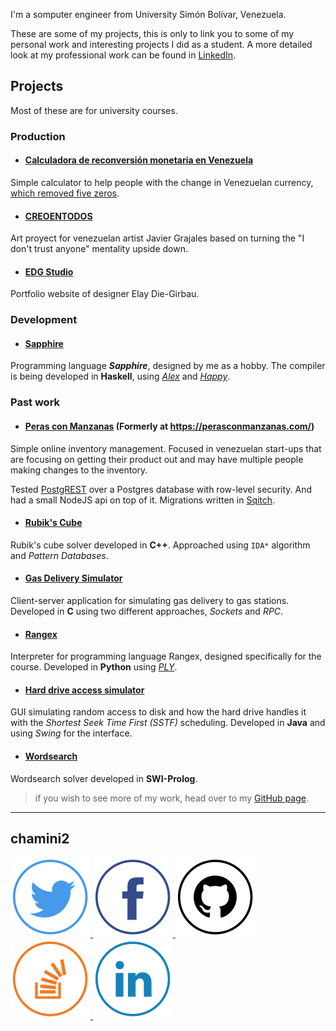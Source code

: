 I'm a somputer engineer from University Simón Bolívar, Venezuela.

These are some of my projects, this is only to link you to some of my personal work
and interesting projects I did as a student. A more detailed look at my professional work
can be found in [LinkedIn](https://www.linkedin.com/in/chamini2).

## Projects

Most of these are for university courses.

### Production

* #### [Calculadora de reconversión monetaria en Venezuela](https://chamini2.github.io/calculadora-reconversion-monetaria/)
Simple calculator to help people with the change in Venezuelan currency,
[which removed five zeros](https://en.wikipedia.org/wiki/Venezuelan_bol%C3%ADvar#Bol%C3%ADvar_soberano).

* #### [CREOENTODOS](https://github.com/chamini2/creoentodos)
Art proyect for venezuelan artist Javier Grajales based on turning the "I don't trust anyone" mentality upside down.

* #### [EDG Studio](https://edg-studio.com/)
Portfolio website of designer Elay Die-Girbau.

### Development

* #### [Sapphire](https://github.com/chamini2/sapphire)
Programming language ***Sapphire***, designed by me as a hobby.
The compiler is being developed in **Haskell**, using *[Alex](https://github.com/simonmar/alex)* and *[Happy](https://github.com/simonmar/happy)*.

### Past work

* #### [Peras con Manzanas](https://github.com/chamini2/perasconmanzanas) (Formerly at https://perasconmanzanas.com/)
Simple online inventory management. Focused in venezuelan start-ups that are focusing on getting
their product out and may have multiple people making changes to the inventory.

Tested [PostgREST](https://postgrest.org/) over a Postgres database with row-level security. 
And had a small NodeJS api on top of it. Migrations written in [Sqitch](https://sqitch.org).

* #### [Rubik's Cube](https://github.com/chamini2/rubiks_cube)
Rubik's cube solver developed in **C++**.
Approached using `IDA*` algorithm and *Pattern Databases*.

* #### [Gas Delivery Simulator](https://github.com/chamini2/gas_delivery_simulator)
Client-server application for simulating gas delivery to gas stations.
Developed in **C** using two different approaches, *Sockets* and *RPC*.

* #### [Rangex](https://gtihub.com/chamini2/rangex)
Interpreter for programming language Rangex, designed specifically for the course.
Developed in **Python** using *[PLY](http://www.dabeaz.com/ply/)*.

* #### [Hard drive access simulator](https://github.com/chamini2/disk_simulator)
GUI simulating random access to disk and how the hard drive handles it with the
*Shortest Seek Time First (SSTF)* scheduling. Developed in **Java**
and using *Swing* for the interface.

* #### [Wordsearch](https://github.com/chamini2/wordsearch)
Wordsearch solver developed in **SWI-Prolog**.

> if you wish to see more of my work, head over to my [GitHub page](https://github.com/chamini2).

***

## chamini2

<p>
    <a class="social" href="http://twitter.com/chamini2" alt="Twitter">
        <img src="/img/twitter-128.png">
    </a>
    <a class="social" href="http://facebook.com/chamini2" alt="Facebook">
        <img src="/img/facebook-128.png">
    </a>
    <a class="social" href="http://github.com/chamini2" alt="GitHub">
        <img src="/img/github-128.png">
    </a>
    <a class="social" href="http://stackoverflow.com/users/1276441/chamini2" alt="Stack Overflow">
        <img src="/img/stackoverflow-128.png">
    </a>
    <a class="social" href="https://www.linkedin.com/in/chamini2" alt="LinkedIn">
        <img src="/img/linkedin-128.png">
    </a>
</p>
